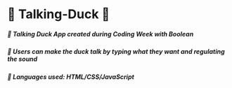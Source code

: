 # 🔹 Talking-Duck 🔹
##### 🔹 <em>Talking Duck App created during Coding Week with Boolean</em>
##### 🔹 <em>Users can make the duck talk by typing what they want and regulating the sound</em>
##### 🔹 <em>Languages used: HTML/CSS/JavaScript</em>
